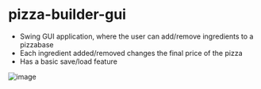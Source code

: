 # pizza-builder-gui
- Swing GUI application, where the user can add/remove ingredients to a pizzabase
- Each ingredient added/removed changes the final price of the pizza
- Has a basic save/load feature

![image](https://user-images.githubusercontent.com/113902867/227280886-60e38f13-5644-4f32-b0f9-a14232fb8d6f.png)
